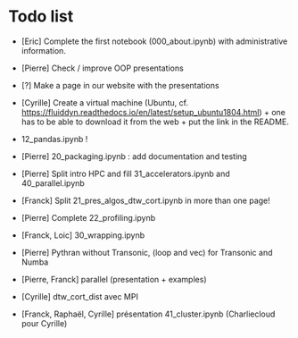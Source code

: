 # Todo list

- [Eric] Complete the first notebook (000_about.ipynb) with administrative information.

- [Pierre] Check / improve OOP presentations

- [?] Make a page in our website with the presentations

- [Cyrille] Create a virtual machine (Ubuntu, cf.
  https://fluiddyn.readthedocs.io/en/latest/setup_ubuntu1804.html) + one has to be able to download it from the web + put the link in the README.

- 12_pandas.ipynb !

- [Pierre] 20_packaging.ipynb : add documentation and testing

- [Pierre] Split intro HPC and fill 31_accelerators.ipynb and 40_parallel.ipynb

- [Franck] Split 21_pres_algos_dtw_cort.ipynb in more than one page!

- [Pierre] Complete 22_profiling.ipynb

- [Franck, Loic] 30_wrapping.ipynb

- [Pierre] Pythran without Transonic, (loop and vec) for Transonic and Numba

- [Pierre, Franck] parallel (presentation + examples)

- [Cyrille] dtw_cort_dist avec MPI

- [Franck, Raphaël, Cyrille] présentation 41_cluster.ipynb (Charliecloud pour
  Cyrille)

